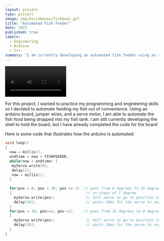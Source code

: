 ```yaml
---
layout: project
type: project
image: img/micromouse/fishbowl.gif
title: "Automated Fish Feeder"
date: 2023
published: true
labels:
  - Engineering
  - Arduino
  - C++
summary: "I am currently developing an automated fish feeder using an arduino board."
---
```


<div class="text-center p-4">
  <video width="200px" src="../img/micromouse/fish-feeder.png" class="img-thumbnail" >
  <img width="200px" src="../img/micromouse/IMG_4867.mov" class="img-thumbnail" >
</div>

For this project, I wanted to practice my programming and engineering skills so I decided to automate feeding my fish out of convenience. Using an arduino board, jumper wires, and a servo motor, I am able to automate the fish food being dropped into my fish tank. I am still currently developing the shell to hold the board, but I have already completed the code for the board

Here is some code that illustrates how the arduino is automated:

```cpp
void loop() 
{ 
  now = millis();
  endtime = now + FISHFEEDER;
  while(now < endtime) {
   myServo.write(0);
   delay(1);
   now = millis();   
  }
  
  for(pos = 0; pos < 30; pos += 1)  // goes from 0 degrees to 15 degrees 
  {                                  // in steps of 1 degree 
    myServo.write(pos);              // tell servo to go to position in variable 'pos' 
    delay(10);                       // waits 10ms for the servo to reach the position 
  } 
  for(pos = 30; pos>=1; pos-=1)     // goes from 15 degrees to 0 degrees 
  {                                
    myServo.write(pos);              // tell servo to go to position in variable 'pos' 
    delay(10);                       // waits 10ms for the servo to reach the position 
  } 
}
```
